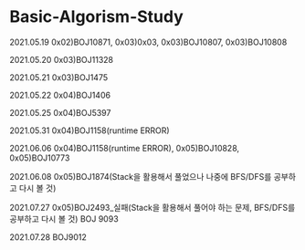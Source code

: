 # Basic-Algorism-Study

2021.05.19 0x02)BOJ10871, 0x03)0x03, 0x03)BOJ10807, 0x03)BOJ10808

2021.05.20 0x03)BOJ11328

2021.05.21 0x03)BOJ1475

2021.05.22 0x04)BOJ1406

2021.05.25 0x04)BOJ5397

2021.05.31 0x04)BOJ1158(runtime ERROR)

2021.06.06 0x04)BOJ1158(runtime ERROR), 0x05)BOJ10828, 0x05)BOJ10773

2021.06.08 0x05)BOJ1874(Stack을 활용해서 풀었으나 나중에 BFS/DFS를 공부하고 다시 볼 것)

2021.07.27 0x05)BOJ2493_실패(Stack을 활용해서 풀어야 하는 문제, BFS/DFS를 공부하고 다시 볼 것)
           BOJ 9093
           
2021.07.28 BOJ9012
